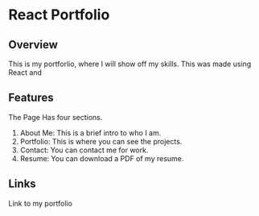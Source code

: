 # React Portfolio

## Overview
This is my portforlio, where I will show off my skills.
This was made using React and 

## Features
The Page Has four sections. 
1. About Me: This is a brief intro to who I am.
2. Portfolio: This is where you can see the projects.
3. Contact: You can contact me for work.
4. Resume: You can download a PDF of my resume.

## Links
Link to my portfolio
